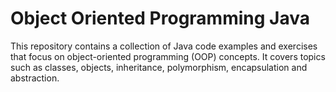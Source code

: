 # Object Oriented Programming Java
This repository contains a collection of Java code examples and exercises that focus on object-oriented programming (OOP) concepts. It covers topics such as classes, objects, inheritance, polymorphism, encapsulation and abstraction. 
